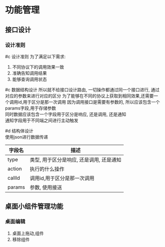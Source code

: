 # 功能管理
## 接口设计
### 设计准则
#c 设计准则
为了满足以下需求:
1. 不同协议下的调用效果一致
2. 准确告知调用结果
3. 能够查询调用状态

#c 数据结构设计
所以就不给接口设计路由, 一切操作都通过同一个接口进行, 通过对应的参数来进行对应的区分
为了能够在不同的协议上获取到相同效果,还需要一个调用id,用于区分是那一次调用
因为调用接口是需要有参数的, 所以应该包含一个params字段,用于存储参数  
同时数据应该包含一个字段用于区分是响应, 还是调用, 还是通知  
通知字段用于不同端之间进行主动触发


#d 结构体设计  
使用json进行数据传递  

| 字段名    | 描述                      |
|--------|-------------------------|
| type   | 类型, 用于区分是响应, 还是调用, 还是通知 |
| action | 执行的什么操作                 |
| callId | 调用id,用于区分是那一次调用         |
| params | 参数, 使用接送                |

## 桌面小组件管理功能
### 桌面编辑
1. 桌面上拖动,组件
2. 移除组件
